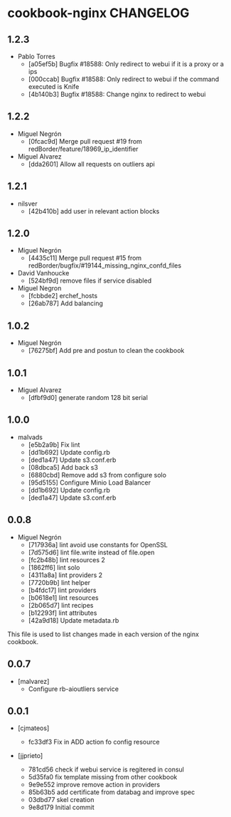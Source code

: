 cookbook-nginx CHANGELOG
===============

## 1.2.3

  - Pablo Torres
    - [a05ef5b] Bugfix #18588: Only redirect to webui if it is a proxy or a ips
    - [000ccab] Bugfix #18588: Only redirect to webui if the command executed is Knife
    - [4b140b3] Bugfix #18588: Change nginx to redirect to webui

## 1.2.2

  - Miguel Negrón
    - [0fcac9d] Merge pull request #19 from redBorder/feature/18969_ip_identifier
  - Miguel Alvarez
    - [dda2601] Allow all requests on outliers api

## 1.2.1

  - nilsver
    - [42b410b] add user in relevant action blocks

## 1.2.0

  - Miguel Negrón
    - [4435c11] Merge pull request #15 from redBorder/bugfix/#19144_missing_nginx_confd_files
  - David Vanhoucke
    - [524bf9d] remove files if service disabled
  - Miguel Negron
    - [fcbbde2] erchef_hosts
    - [26ab787] Add balancing

## 1.0.2

  - Miguel Negrón
    - [76275bf] Add pre and postun to clean the cookbook

## 1.0.1

  - Miguel Alvarez
    - [dfbf9d0] generate random 128 bit serial

## 1.0.0

  - malvads
    - [e5b2a9b] Fix lint
    - [dd1b692] Update config.rb
    - [ded1a47] Update s3.conf.erb
    - [08dbca5] Add back s3
    - [6880cbd] Remove add s3 from configure solo
    - [95d5155] Configure Minio Load Balancer
    - [dd1b692] Update config.rb
    - [ded1a47] Update s3.conf.erb

## 0.0.8
  - Miguel Negrón
    - [717936a] lint avoid use constants for OpenSSL
    - [7d575d6] lint file.write instead of file.open
    - [fc2b48b] lint resources 2
    - [1862ff6] lint solo
    - [4311a8a] lint providers 2
    - [7720b9b] lint helper
    - [b4fdc17] lint providers
    - [b0618e1] lint resources
    - [2b065d7] lint recipes
    - [b12293f] lint attributes
    - [42a9d18] Update metadata.rb

This file is used to list changes made in each version of the nginx cookbook.

0.0.7
-----
- [malvarez]
  - Configure rb-aioutliers service 


0.0.1
-----
- [cjmateos]
  - fc33df3 Fix in ADD action fo config resource

- [jjprieto]
  - 781cd56 check if webui service is regitered in consul
  - 5d35fa0 fix template missing from other cookbook
  - 9e9e552 improve remove action in providers
  - 85b63b5 add certificate from databag and improve spec
  - 03dbd77 skel creation
  - 9e8d179 Initial commit
